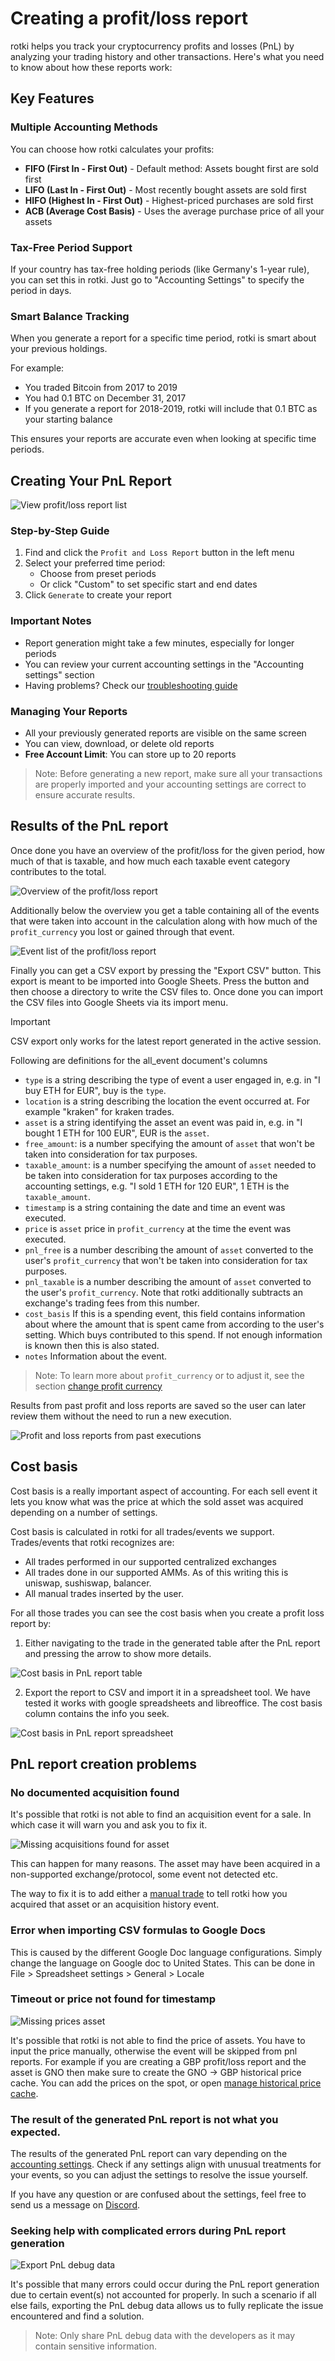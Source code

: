 # Creating a profit/loss report

rotki helps you track your cryptocurrency profits and losses (PnL) by analyzing your trading history and other transactions. Here's what you need to know about how these reports work:

## Key Features

### Multiple Accounting Methods

You can choose how rotki calculates your profits:

- **FIFO (First In - First Out)** - Default method: Assets bought first are sold first
- **LIFO (Last In - First Out)** - Most recently bought assets are sold first
- **HIFO (Highest In - First Out)** - Highest-priced purchases are sold first
- **ACB (Average Cost Basis)** - Uses the average purchase price of all your assets

### Tax-Free Period Support

If your country has tax-free holding periods (like Germany's 1-year rule), you can set this in rotki. Just go to "Accounting Settings" to specify the period in days.

### Smart Balance Tracking

When you generate a report for a specific time period, rotki is smart about your previous holdings.

For example:

- You traded Bitcoin from 2017 to 2019
- You had 0.1 BTC on December 31, 2017
- If you generate a report for 2018-2019, rotki will include that 0.1 BTC as your starting balance

This ensures your reports are accurate even when looking at specific time periods.

## Creating Your PnL Report

![View profit/loss report list](/images/sc_pnl_report.png)

### Step-by-Step Guide

1. Find and click the `Profit and Loss Report` button in the left menu
2. Select your preferred time period:
   - Choose from preset periods
   - Or click "Custom" to set specific start and end dates
3. Click `Generate` to create your report

### Important Notes

- Report generation might take a few minutes, especially for longer periods
- You can review your current accounting settings in the "Accounting settings" section
- Having problems? Check our [troubleshooting guide](/usage-guides/pnl.html#pnl-report-creation-problems)

### Managing Your Reports

- All your previously generated reports are visible on the same screen
- You can view, download, or delete old reports
- **Free Account Limit**: You can store up to 20 reports

> Note: Before generating a new report, make sure all your transactions are properly imported and your accounting settings are correct to ensure accurate results.

## Results of the PnL report

Once done you have an overview of the profit/loss for the given period, how much of that is taxable, and how much each taxable event category contributes to the total.

![Overview of the profit/loss report](/images/sc_pnl_report1.png)

Additionally below the overview you get a table containing all of the events that were taken into account in the calculation along with how much of the `profit_currency` you lost or gained through that event.

![Event list of the profit/loss report](/images/sc_pnl_report2.png)

Finally you can get a CSV export by pressing the "Export CSV" button. This export is meant to be imported into
Google Sheets. Press the button and then choose a directory to write the CSV files to. Once done you can import the CSV
files into Google Sheets via its import menu.

> [!IMPORTANT]
> CSV export only works for the latest report generated in the active session.

Following are definitions for the all_event document's columns

- `type` is a string describing the type of event a user engaged in, e.g. in "I buy ETH for EUR", buy is the `type`.
- `location` is a string describing the location the event occurred at. For example "kraken" for kraken trades.
- `asset` is a string identifying the asset an event was paid in, e.g. in "I bought 1 ETH for 100 EUR", EUR is the `asset`.
- `free_amount`: is a number specifying the amount of `asset` that won't be taken into consideration for tax purposes.
- `taxable_amount`: is a number specifying the amount of `asset` needed to be taken into consideration for tax purposes according to the accounting settings, e.g. "I sold 1 ETH for 120 EUR", 1 ETH is the `taxable_amount`.
- `timestamp` is a string containing the date and time an event was executed.
- `price` is `asset` price in `profit_currency` at the time the event was executed.
- `pnl_free` is a number describing the amount of `asset` converted to the user's `profit_currency` that won't be taken into consideration for tax purposes.
- `pnl_taxable` is a number describing the amount of `asset` converted to the user's `profit_currency`. Note that rotki additionally subtracts an exchange's trading fees from this number.
- `cost_basis` If this is a spending event, this field contains information about where the amount that is spent came from according to the user's setting. Which buys contributed to this spend. If not enough information is known then this is also stated.
- `notes` Information about the event.

> Note: To learn more about `profit_currency` or to adjust it, see the section [change profit currency](/usage-guides/customization.html#profit-currency)

Results from past profit and loss reports are saved so the user can later review them without the need to run a new execution.

![Profit and loss reports from past executions](/images/sc_pnl_saved_reports.png)

## Cost basis

Cost basis is a really important aspect of accounting. For each sell event it lets you know what was the price at which the sold asset was acquired depending on a number of settings.

Cost basis is calculated in rotki for all trades/events we support. Trades/events that rotki recognizes are:

- All trades performed in our supported centralized exchanges
- All trades done in our supported AMMs. As of this writing this is uniswap, sushiswap, balancer.
- All manual trades inserted by the user.

For all those trades you can see the cost basis when you create a profit loss report by:

1. Either navigating to the trade in the generated table after the PnL report and pressing the arrow to show more details.

![Cost basis in PnL report table](/images/sc_pnl_reports_costbasis.png)

2. Export the report to CSV and import it in a spreadsheet tool. We have tested it works with google spreadsheets and libreoffice. The cost basis column contains the info you seek.

![Cost basis in PnL report spreadsheet](/images/sc_pnl_reports_costbasis_spreadsheet.png)

## PnL report creation problems

### No documented acquisition found

It's possible that rotki is not able to find an acquisition event for a sale. In which case it will warn you and ask you to fix it.

![Missing acquisitions found for asset](/images/sc_pnl_missing_acquisitions.png)

This can happen for many reasons. The asset may have been acquired in a non-supported exchange/protocol, some event not detected etc.

The way to fix it is to add either a [manual trade](/usage-guides/historical-events.html#adding-manual-trades) to tell rotki how you acquired that asset or an acquisition history event.

### Error when importing CSV formulas to Google Docs

This is caused by the different Google Doc language configurations.
Simply change the language on Google doc to United States. This can be done in File > Spreadsheet settings > General > Locale

### Timeout or price not found for timestamp

![Missing prices asset](/images/sc_pnl_missing_prices.png)

It's possible that rotki is not able to find the price of assets. You have to input the price manually, otherwise the event will be skipped from pnl reports. For example if you are creating a GBP profit/loss report and the asset is GNO then make sure to create the GNO -> GBP historical price cache. You can add the prices on the spot, or open [manage historical price cache](/usage-guides/customization.html#manage-historical-price-oracle-cache).

### The result of the generated PnL report is not what you expected.

The results of the generated PnL report can vary depending on the
[accounting settings](/usage-guides/customization.html#accounting-settings). Check if any settings align with unusual treatments for your events, so you can adjust the settings to resolve the issue yourself.

If you have any question or are confused about the settings, feel free to send us a message on [Discord](https://discord.rotki.com).

### Seeking help with complicated errors during PnL report generation

![Export PnL debug data](/images/sc_pnl_export_debug_data.png)

It's possible that many errors could occur during the PnL report generation due to certain event(s) not accounted for properly. In such a scenario if all else fails, exporting the PnL debug data allows us to fully replicate the issue encountered and find a solution.

> Note: Only share PnL debug data with the developers as it may contain sensitive information.
